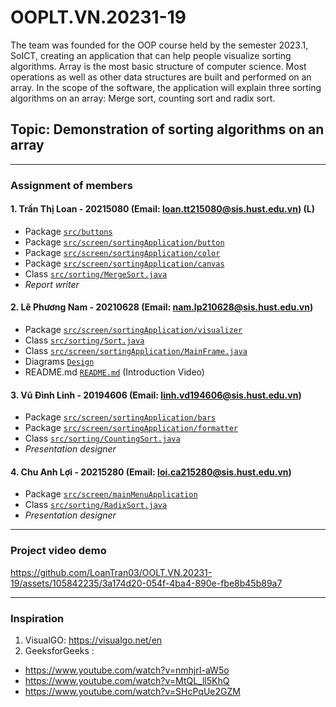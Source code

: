 # OOPLT.VN.20231-19
The team was founded for the OOP course held by the semester 2023.1, SoICT, creating an application that can help people visualize sorting algorithms. Array is the most basic structure of computer science. Most operations as well as other data structures are built and performed on an
array. In the scope of the software, the application will explain three sorting algorithms on an array: Merge sort, counting sort and radix sort.

## Topic: Demonstration of sorting algorithms on an array
---

### Assignment of members

#### 1. Trần Thị Loan - 20215080 (Email: loan.tt215080@sis.hust.edu.vn) (L)
- Package [`src/buttons`](https://github.com/LoanTran03/OOLT.VN.20231-19/tree/master/SortingVisualizer/src/buttons)
- Package [`src/screen/sortingApplication/button`](https://github.com/LoanTran03/OOLT.VN.20231-19/tree/master/SortingVisualizer/src/screen/sortingApplication/button)
- Package [`src/screen/sortingApplication/color`](https://github.com/LoanTran03/OOLT.VN.20231-19/tree/master/SortingVisualizer/src/screen/sortingApplication/color)
- Package [`src/screen/sortingApplication/canvas`](https://github.com/LoanTran03/OOLT.VN.20231-19/tree/master/SortingVisualizer/src/screen/sortingApplication/canvas)
- Class [`src/sorting/MergeSort.java`](https://github.com/LoanTran03/OOLT.VN.20231-19/blob/master/SortingVisualizer/src/sorting/MergeSort.java)
- *Report writer*

#### 2. Lê Phương Nam - 20210628 (Email: nam.lp210628@sis.hust.edu.vn)
- Package [`src/screen/sortingApplication/visualizer`](https://github.com/LoanTran03/OOLT.VN.20231-19/tree/master/SortingVisualizer/src/screen/sortingApplication/visualizer)
- Class [`src/sorting/Sort.java`](https://github.com/LoanTran03/OOLT.VN.20231-19/blob/master/SortingVisualizer/src/sorting/Sort.java)
- Class [`src/screen/sortingApplication/MainFrame.java`](https://github.com/LoanTran03/OOLT.VN.20231-19/blob/master/SortingVisualizer/src/screen/sortingApplication/MainFrame.java)
- Diagrams [`Design`](https://github.com/LoanTran03/OOLT.VN.20231-19/tree/master/SortingVisualizer/Design)
- README.md [`README.md`](https://github.com/LoanTran03/OOLT.VN.20231-19/blob/master/README.md) (Introduction Video)

#### 3. Vũ Đình Linh - 20194606 (Email: linh.vd194606@sis.hust.edu.vn)
- Package [`src/screen/sortingApplication/bars`](https://github.com/LoanTran03/OOLT.VN.20231-19/tree/master/SortingVisualizer/src/screen/sortingApplication/bars)
- Package [`src/screen/sortingApplication/formatter`](https://github.com/LoanTran03/OOLT.VN.20231-19/tree/master/SortingVisualizer/src/screen/sortingApplication/formatter)
- Class [`src/sorting/CountingSort.java`](https://github.com/LoanTran03/OOLT.VN.20231-19/blob/master/SortingVisualizer/src/sorting/CountingSort.java)
- *Presentation designer*

#### 4. Chu Anh Lợi - 20215280 (Email: loi.ca215280@sis.hust.edu.vn)
- Package [`src/screen/mainMenuApplication`](https://github.com/LoanTran03/OOLT.VN.20231-19/tree/master/SortingVisualizer/src/screen/mainMenuApplication)
- Class [`src/sorting/RadixSort.java`](https://github.com/LoanTran03/OOLT.VN.20231-19/blob/master/SortingVisualizer/src/sorting/RadixSort.java)
- *Presentation designer*

---

### Project video demo

https://github.com/LoanTran03/OOLT.VN.20231-19/assets/105842235/3a174d20-054f-4ba4-890e-fbe8b45b89a7

---

### Inspiration
1. VisualGO: https://visualgo.net/en
2. GeeksforGeeks :
+ https://www.youtube.com/watch?v=nmhjrI-aW5o
+ https://www.youtube.com/watch?v=MtQL_ll5KhQ
+ https://www.youtube.com/watch?v=SHcPqUe2GZM



